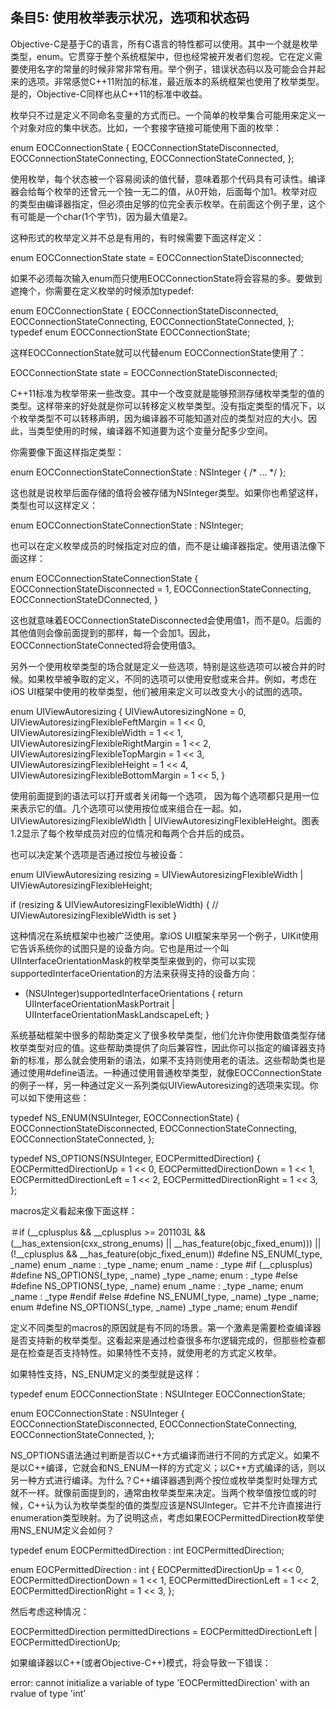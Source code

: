 ## 条目5: 使用枚举表示状况，选项和状态码

Objective-C是基于C的语言，所有C语言的特性都可以使用。其中一个就是枚举类型，enum。它贯穿于整个系统框架中，但也经常被开发者们忽视。它在定义需要使用名字的常量的时候非常非常有用。举个例子，错误状态码以及可能会合并起来的选项。非常感觉C++11附加的标准，最近版本的系统框架也使用了枚举类型。是的，Objective-C同样也从C++11的标准中收益。

枚举只不过是定义不同命名变量的方式而已。一个简单的枚举集合可能用来定义一个对象对应的集中状态。比如，一个套接字链接可能使用下面的枚举：

enum EOCConnectionState {
    EOCConnectionStateDisconnected,
    EOCConnectionStateConnecting,
    EOCConnectionStateConnected,
};

使用枚举，每个状态被一个容易阅读的值代替，意味着那个代码具有可读性。编译器会给每个枚举的还曾元一个独一无二的值，从0开始，后面每个加1。枚举对应的类型由编译器指定，但必须由足够的位完全表示枚举。在前面这个例子里，这个有可能是一个char(1个字节)，因为最大值是2。

这种形式的枚举定义并不总是有用的，有时候需要下面这样定义：

enum EOCConnectionState state = EOCConnectionStateDisconnected;

如果不必须每次输入enum而只使用EOCConnectionState将会容易的多。要做到遮掩个，你需要在定义枚举的时候添加typedef:

enum EOCConnectionState {
    EOCConnectionStateDisconnected,
    EOCConnectionStateConnecting,
    EOCConnectionStateConnected,
};
typedef enum EOCConnectionState EOCConnectionState;

这样EOCConnectionState就可以代替enum EOCConnectionState使用了：

EOCConnectionState state = EOCConnectionStateDisconnected;

C++11标准为枚举带来一些改变。其中一个改变就是能够预测存储枚举类型的值的类型。这样带来的好处就是你可以转移定义枚举类型。没有指定类型的情况下，以个枚举类型不可以转移声明，因为编译器不可能知道对应的类型对应的大小。因此，当类型使用的时候，编译器不知道要为这个变量分配多少空间。

你需要像下面这样指定类型：

enum EOCConnectionStateConnectionState : NSInteger { /* … */ };

这也就是说枚举后面存储的值将会被存储为NSInteger类型。如果你也希望这样，类型也可以这样定义：

enum EOCConnectionStateConnectionState : NSInteger;

也可以在定义枚举成员的时候指定对应的值，而不是让编译器指定。使用语法像下面这样：

enum EOCConnectionStateConnectionState {
    EOCConnectionStateDisconnected = 1,
    EOCConnectionStateConnecting,
    EOCConnectionStateDConnected,
}

这也就意味着EOCConnectionStateDisconnected会使用值1，而不是0。后面的其他值则会像前面提到的那样，每一个会加1。因此，EOCConnectionStateConnected将会使用值3。

另外一个使用枚举类型的场合就是定义一些选项，特别是这些选项可以被合并的时候。如果枚举被争取的定义，不同的选项可以使用安慰或来合并。例如，考虑在iOS UI框架中使用的枚举类型，他们被用来定义可以改变大小的试图的选项。

enum UIViewAutoresizing {
    UIViewAutoresizingNone                  = 0,
    UIViewAutoresizingFlexibleFeftMargin    = 1 << 0,
    UIViewAutoresizingFlexibleWidth         = 1 << 1,
    UIViewAutoresizingFlexibleRightMargin   = 1 << 2,
    UIViewAutoresizingFlexibleTopMargin     = 1 << 3,
    UIViewAutoresizingFlexibleHeight        = 1 << 4,
    UIViewAutoresizingFlexibleBottomMargin  = 1 << 5,
}

使用前面提到的语法可以打开或者关闭每一个选项， 因为每个选项都只是用一位来表示它的值。几个选项可以使用按位或来组合在一起。如，UIViewAutoresizingFlexibleWidth | UIViewAutoresizingFlexibleHeight。图表1.2显示了每个枚举成员对应的位情况和每两个合并后的成员。

也可以决定某个选项是否通过按位与被设备：

enum UIViewAutoresizing resizing =
    UIViewAutoresizingFlexibleWidth |
    UIViewAutoresizingFlexibleHeight;
    
if (resizing & UIViewAutoresizingFlexibleWidth) {
    // UIViewAutoresizingFlexibleWidth is set
}

这种情况在系统框架中也被广泛使用。拿iOS UI框架来举另一个例子，UIKit使用它告诉系统你的试图只是的设备方向。它也是用过一个叫UIInterfaceOrientationMask的枚举类型来做到的，你可以实现 supportedInterfaceOrientation的方法来获得支持的设备方向：

- (NSUInteger)supportedInterfaceOrientations {
    return UIInterfaceOrientationMaskPortrait |
        UIInterfaceOrientationMaskLandscapeLeft;
}


系统基础框架中很多的帮助类定义了很多枚举类型，他们允许你使用数值类型存储枚举类型对应的值。这些帮助类提供了向后兼容性，因此你可以指定的编译器支持新的标准，那么就会使用新的语法，如果不支持则使用老的语法。这些帮助类也是通过使用#define语法。一种通过使用普通枚举类型，就像EOCConnectionState的例子一样，另一种通过定义一系列类似UIViewAutoresizing的选项来实现。你可以如下使用这些：

typedef NS_ENUM(NSUInteger, EOCConnectionState) {
    EOCConnectionStateDisconnected,
    EOCConnectionStateConnecting,
    EOCConnectionStateConnected,
};

typedef NS_OPTIONS(NSUInteger, EOCPermittedDirection) {
    EOCPermittedDirectionUp    = 1 << 0,
    EOCPermittedDirectionDown  = 1 << 1,
    EOCPermittedDirectionLeft  = 1 << 2,
    EOCPermittedDirectionRight = 1 << 3,
};

macros定义看起来像下面这样：

＃if (__cplusplus && __cplusplus >= 201103L && (__has_extension(cxx_strong_enums) || __has_feature(objc_fixed_enum))) || (!__cplusplus && __has_feature(objc_fixed_enum))
       #define NS_ENUM(_type, _name)
           enum _name : _type _name; enum _name : _type
       #if (__cplusplus)
           #define NS_OPTIONS(_type, _name)
               _type _name; enum : _type
       #else
           #define NS_OPTIONS(_type, _name)
               enum _name : _type _name; enum _name : _type
       #endif
#else
    #define NS_ENUM(_type, _name)  _type _name; enum
    #define NS_OPTIONS(_type, _name) _type _name; enum
#endif

定义不同类型的macros的原因就是有不同的场景。第一个激素是需要检查编译器是否支持新的枚举类型。这看起来是通过检查很多布尔逻辑完成的，但那些检查都是在检查是否支持特性。如果特性不支持，就使用老的方式定义枚举。

如果特性支持，NS_ENUM定义的类型就是这样：

typedef enum EOCConnectionState : NSUInteger EOCConnectionState;

enum EOCConnectionState : NSUInteger {
    EOCConnectionStateDisconnected,
    EOCConnectionStateConnecting,
    EOCConnectionStateConnected,
};

NS_OPTIONS语法通过判断是否以C++方式编译而进行不同的方式定义。如果不是以C++编译，它就会和NS_ENUM一样的方式定义；以C++方式编译的话，则以另一种方式进行编译。为什么？C++编译器遇到两个按位或枚举类型时处理方式就不一样。就像前面提到的，通常由枚举类型来决定。当两个枚举值按位或的时候，C++认为认为枚举类型的值的类型应该是NSUInteger。它并不允许直接进行enumeration类型映射。为了说明这点，考虑如果EOCPermittedDirection枚举使用NS_ENUM定义会如何？

typedef enum EOCPermittedDirection : int EOCPermittedDirection;

enum EOCPermittedDirection : int {
    EOCPermittedDirectionUp    = 1 << 0,    EOCPermittedDirectionDown  = 1 << 1,    EOCPermittedDirectionLeft  = 1 << 2,    EOCPermittedDirectionRight = 1 << 3,};
然后考虑这种情况：
EOCPermittedDirection permittedDirections =     EOCPermittedDirectionLeft | EOCPermittedDirectionUp;

如果编译器以C++(或者Objective-C++)模式，将会导致一下错误：     
error: cannot initialize a variable of type'EOCPermittedDirection' with an rvalue of type 'int'
